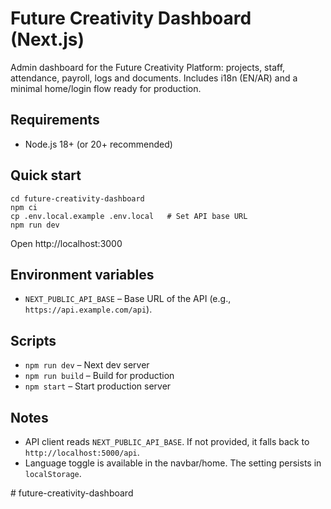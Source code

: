 # Future Creativity Dashboard (Next.js)

Admin dashboard for the Future Creativity Platform: projects, staff, attendance, payroll, logs and documents. Includes i18n (EN/AR) and a minimal home/login flow ready for production.

## Requirements

- Node.js 18+ (or 20+ recommended)

## Quick start

```
cd future-creativity-dashboard
npm ci
cp .env.local.example .env.local   # Set API base URL
npm run dev
```

Open http://localhost:3000

## Environment variables

- `NEXT_PUBLIC_API_BASE` – Base URL of the API (e.g., `https://api.example.com/api`).

## Scripts

- `npm run dev` – Next dev server
- `npm run build` – Build for production
- `npm start` – Start production server

## Notes

- API client reads `NEXT_PUBLIC_API_BASE`. If not provided, it falls back to `http://localhost:5000/api`.
- Language toggle is available in the navbar/home. The setting persists in `localStorage`.

#   f u t u r e - c r e a t i v i t y - d a s h b o a r d  
 